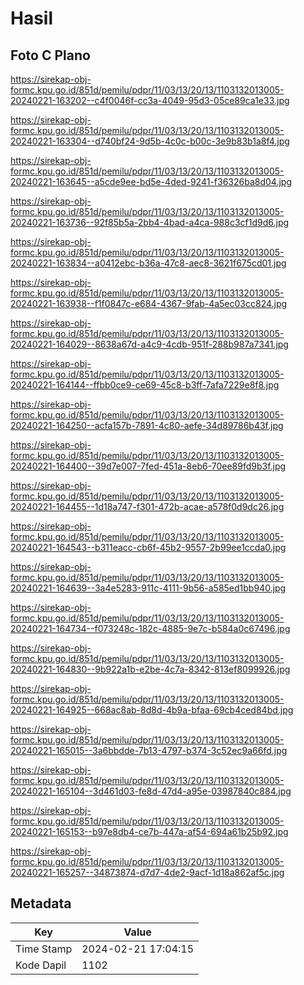 # Hasil

## Foto C Plano

https://sirekap-obj-formc.kpu.go.id/851d/pemilu/pdpr/11/03/13/20/13/1103132013005-20240221-163202--c4f0046f-cc3a-4049-95d3-05ce89ca1e33.jpg

https://sirekap-obj-formc.kpu.go.id/851d/pemilu/pdpr/11/03/13/20/13/1103132013005-20240221-163304--d740bf24-9d5b-4c0c-b00c-3e9b83b1a8f4.jpg

https://sirekap-obj-formc.kpu.go.id/851d/pemilu/pdpr/11/03/13/20/13/1103132013005-20240221-163645--a5cde9ee-bd5e-4ded-9241-f36326ba8d04.jpg

https://sirekap-obj-formc.kpu.go.id/851d/pemilu/pdpr/11/03/13/20/13/1103132013005-20240221-163736--92f85b5a-2bb4-4bad-a4ca-988c3cf1d9d6.jpg

https://sirekap-obj-formc.kpu.go.id/851d/pemilu/pdpr/11/03/13/20/13/1103132013005-20240221-163834--a0412ebc-b36a-47c8-aec8-3621f675cd01.jpg

https://sirekap-obj-formc.kpu.go.id/851d/pemilu/pdpr/11/03/13/20/13/1103132013005-20240221-163938--f1f0847c-e684-4367-9fab-4a5ec03cc824.jpg

https://sirekap-obj-formc.kpu.go.id/851d/pemilu/pdpr/11/03/13/20/13/1103132013005-20240221-164029--8638a67d-a4c9-4cdb-951f-288b987a7341.jpg

https://sirekap-obj-formc.kpu.go.id/851d/pemilu/pdpr/11/03/13/20/13/1103132013005-20240221-164144--ffbb0ce9-ce69-45c8-b3ff-7afa7229e8f8.jpg

https://sirekap-obj-formc.kpu.go.id/851d/pemilu/pdpr/11/03/13/20/13/1103132013005-20240221-164250--acfa157b-7891-4c80-aefe-34d89786b43f.jpg

https://sirekap-obj-formc.kpu.go.id/851d/pemilu/pdpr/11/03/13/20/13/1103132013005-20240221-164400--39d7e007-7fed-451a-8eb6-70ee89fd9b3f.jpg

https://sirekap-obj-formc.kpu.go.id/851d/pemilu/pdpr/11/03/13/20/13/1103132013005-20240221-164455--1d18a747-f301-472b-acae-a578f0d9dc26.jpg

https://sirekap-obj-formc.kpu.go.id/851d/pemilu/pdpr/11/03/13/20/13/1103132013005-20240221-164543--b311eacc-cb6f-45b2-9557-2b99ee1ccda0.jpg

https://sirekap-obj-formc.kpu.go.id/851d/pemilu/pdpr/11/03/13/20/13/1103132013005-20240221-164639--3a4e5283-911c-4111-9b56-a585ed1bb940.jpg

https://sirekap-obj-formc.kpu.go.id/851d/pemilu/pdpr/11/03/13/20/13/1103132013005-20240221-164734--f073248c-182c-4885-9e7c-b584a0c67496.jpg

https://sirekap-obj-formc.kpu.go.id/851d/pemilu/pdpr/11/03/13/20/13/1103132013005-20240221-164830--9b922a1b-e2be-4c7a-8342-813ef8099926.jpg

https://sirekap-obj-formc.kpu.go.id/851d/pemilu/pdpr/11/03/13/20/13/1103132013005-20240221-164925--668ac8ab-8d8d-4b9a-bfaa-69cb4ced84bd.jpg

https://sirekap-obj-formc.kpu.go.id/851d/pemilu/pdpr/11/03/13/20/13/1103132013005-20240221-165015--3a6bbdde-7b13-4797-b374-3c52ec9a66fd.jpg

https://sirekap-obj-formc.kpu.go.id/851d/pemilu/pdpr/11/03/13/20/13/1103132013005-20240221-165104--3d461d03-fe8d-47d4-a95e-03987840c884.jpg

https://sirekap-obj-formc.kpu.go.id/851d/pemilu/pdpr/11/03/13/20/13/1103132013005-20240221-165153--b97e8db4-ce7b-447a-af54-694a61b25b92.jpg

https://sirekap-obj-formc.kpu.go.id/851d/pemilu/pdpr/11/03/13/20/13/1103132013005-20240221-165257--34873874-d7d7-4de2-9acf-1d18a862af5c.jpg


## Metadata

| Key        | Value               |
| ---------- | ------------------- |
| Time Stamp | 2024-02-21 17:04:15 |
| Kode Dapil | 1102                |



